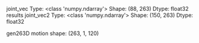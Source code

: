 joint_vec
Type: <class 'numpy.ndarray'>
Shape: (88, 263)
Dtype: float32
results
joint_vec2
Type: <class 'numpy.ndarray'>
Shape: (150, 263)
Dtype: float32

gen263D
motion shape: (263, 1, 120)